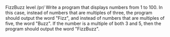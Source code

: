 FizzBuzz level /pr/
Write a program that displays numbers from 1 to 100. In this case, instead of numbers that are multiples of three, the program should output the word "Fizz", and instead of numbers that are multiples of five, the word "Buzz". If the number is a multiple of both 3 and 5, then the program should output the word "FizzBuzz".
